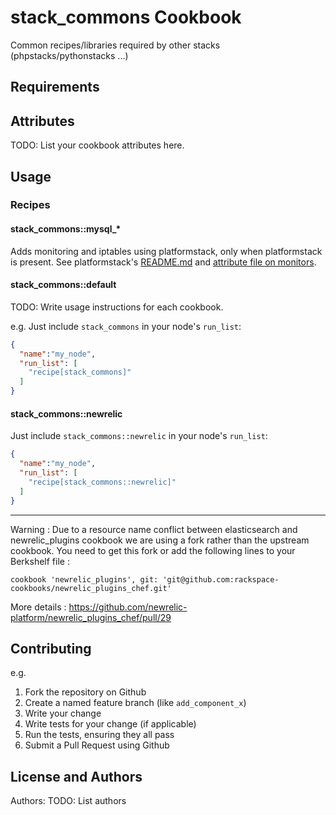 stack_commons Cookbook
======================
Common recipes/libraries required by other stacks (phpstacks/pythonstacks ...)

Requirements
------------

Attributes
----------
TODO: List your cookbook attributes here.

Usage
-----
### Recipes

#### stack_commons::mysql_*

Adds monitoring and iptables using platformstack, only when platformstack is present. See platformstack's [README.md](https://github.com/rackspace-cookbooks/platformstack#monitors) and [attribute file on monitors](https://github.com/rackspace-cookbooks/platformstack/blob/master/attributes/cloud_monitoring.rb#L101-L123).

#### stack_commons::default
TODO: Write usage instructions for each cookbook.

e.g.
Just include `stack_commons` in your node's `run_list`:

```json
{
  "name":"my_node",
  "run_list": [
    "recipe[stack_commons]"
  ]
}
```
#### stack_commons::newrelic
Just include `stack_commons::newrelic` in your node's `run_list`:

```json
{
  "name":"my_node",
  "run_list": [
    "recipe[stack_commons::newrelic]"
  ]
}
```

---
Warning :
Due to a resource name conflict between elasticsearch and newrelic_plugins cookbook we are using a fork rather than the upstream cookbook. You need to get this fork or add the following lines to your Berkshelf file :
```
cookbook 'newrelic_plugins', git: 'git@github.com:rackspace-cookbooks/newrelic_plugins_chef.git'
```
More details : https://github.com/newrelic-platform/newrelic_plugins_chef/pull/29


Contributing
------------

e.g.
1. Fork the repository on Github
2. Create a named feature branch (like `add_component_x`)
3. Write your change
4. Write tests for your change (if applicable)
5. Run the tests, ensuring they all pass
6. Submit a Pull Request using Github

License and Authors
-------------------
Authors: TODO: List authors
